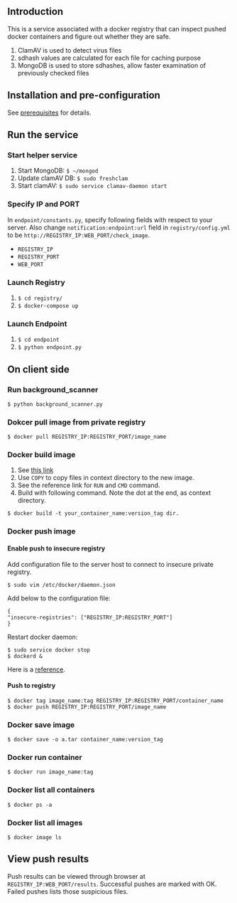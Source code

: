 ## Introduction


This is a service associated with a docker registry that can inspect pushed docker containers and figure out whether they are safe.


1. ClamAV is used to detect virus files
2. sdhash values are calculated for each file for caching purpose
3. MongoDB is used to store sdhashes, allow faster examination of previously checked files 


## Installation and pre-configuration


See [prerequisites](./prerequisite.md) for details.


## Run the service


### Start helper service


1. Start MongoDB: `$ ~/mongod`
2. Update clamAV DB: `$ sudo freshclam`
3. Start clamAV: `$ sudo service clamav-daemon start`


### Specify IP and PORT


In `endpoint/constants.py`, specify following fields with respect to your server. Also change `notification:endpoint:url` field in `registry/config.yml` to be `http://REGISTRY_IP:WEB_PORT/check_image`.


- `REGISTRY_IP`
- `REGISTRY_PORT`
- `WEB_PORT`


### Launch Registry


1. `$ cd registry/`
2. `$ docker-compose up`


### Launch Endpoint


1. `$ cd endpoint`
2. `$ python endpoint.py`


## On client side


### Run background_scanner


```shell
$ python background_scanner.py
```

### Dokcer pull image from private registry


```shell
$ docker pull REGISTRY_IP:REGISTRY_PORT/image_name
```

### Docker build image


1. See [this link](https://docs.docker.com/engine/reference/builder/#escape)  
2. Use `COPY` to copy files in context directory to the new image.  
3. See the reference link for `RUN` and `CMD` command.  
4. Build with following command. Note the dot at the end, as context directory.


```shell
$ docker build -t your_container_name:version_tag dir.
```

### Docker push image


#### Enable push to insecure registry  


Add configuration file to the server host to connect to insecure private registry.  


```shell
$ sudo vim /etc/docker/daemon.json
```


Add below to the configuration file:


```
{
"insecure-registries": ["REGISTRY_IP:REGISTRY_PORT"]
}
```


Restart docker daemon:


```shell
$ sudo service docker stop
$ dockerd &
```

Here is a [reference](https://github.com/docker/distribution/issues/1874).


#### Push to registry


```shell
$ docker tag image_name:tag REGISTRY_IP:REGISTRY_PORT/container_name
$ docker push REGISTRY_IP:REGISTRY_PORT/image_name
```


### Docker save image


```shell
$ docker save -o a.tar container_name:version_tag
```


### Docker run container


```shell
$ docker run image_name:tag
```

### Docker list all containers


```shell
$ docker ps -a
```


### Docker list all images


```shell
$ docker image ls
```


## View push results


Push results can be viewed through browser at `REGISTRY_IP:WEB_PORT/results`. Successful pushes are marked with OK. Failed pushes lists those suspicious files.